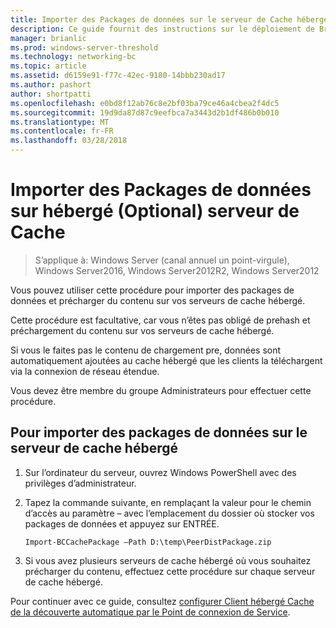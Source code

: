 ```yaml
---
title: Importer des Packages de données sur le serveur de Cache hébergé (facultatif)
description: Ce guide fournit des instructions sur le déploiement de BranchCache en mode de cache hébergé sur les ordinateurs exécutant Windows Server2016 et Windows10
manager: brianlic
ms.prod: windows-server-threshold
ms.technology: networking-bc
ms.topic: article
ms.assetid: d6159e91-f77c-42ec-9180-14bbb230ad17
ms.author: pashort
author: shortpatti
ms.openlocfilehash: e0bd8f12ab76c8e2bf03ba79ce46a4cbea2f4dc5
ms.sourcegitcommit: 19d9da87d87c9eefbca7a3443d2b1df486b0b010
ms.translationtype: MT
ms.contentlocale: fr-FR
ms.lasthandoff: 03/28/2018
---
```

# <a name="import-data-packages-on-the-hosted-cache-server-optional"></a>Importer des Packages de données sur hébergé \(Optional\) serveur de Cache

>S’applique à: Windows Server (canal annuel un point-virgule), Windows Server2016, Windows Server2012R2, Windows Server2012

Vous pouvez utiliser cette procédure pour importer des packages de données et précharger du contenu sur vos serveurs de cache hébergé.

Cette procédure est facultative, car vous n’êtes pas obligé de prehash et préchargement du contenu sur vos serveurs de cache hébergé.

Si vous le faites pas le contenu de chargement pre\, données sont automatiquement ajoutées au cache hébergé que les clients la téléchargent via la connexion de réseau étendue.

Vous devez être membre du groupe Administrateurs pour effectuer cette procédure.

## <a name="to-import-data-packages-on-the-hosted-cache-server"></a>Pour importer des packages de données sur le serveur de cache hébergé  

1. Sur l’ordinateur du serveur, ouvrez Windows PowerShell avec des privilèges d’administrateur.

2. Tapez la commande suivante, en remplaçant la valeur pour le chemin d’accès au paramètre – avec l’emplacement du dossier où stocker vos packages de données et appuyez sur ENTRÉE.

    ```  
    Import-BCCachePackage –Path D:\temp\PeerDistPackage.zip
    ```  

3. Si vous avez plusieurs serveurs de cache hébergé où vous souhaitez précharger du contenu, effectuez cette procédure sur chaque serveur de cache hébergé.

Pour continuer avec ce guide, consultez [configurer Client hébergé Cache de la découverte automatique par le Point de connexion de Service](10-Bc-Client-By-Scp.md).
